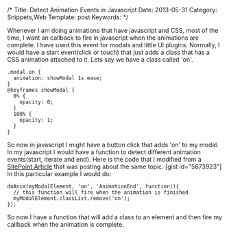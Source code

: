 /*
Title: Detect Animation Events in Javascript
Date: 2013-05-31
Category: Snippets,Web
Template: post
Keywords: 
*/

Whenever I am doing animations that have javascript and CSS, most of the
time, I want an callback to fire in javascript when the animations are
complete. I have used this event for modals and little UI plugins.
Normally, I would have a start event(click or touch) that just adds a
class that has a CSS animation attached to it. Lets say we have a class
called 'on'.

~~~~ {.prettyprint .lang-css title="Example modal animation class"}
.modal.on {
  animation: showModal 1s ease;
}
@keyframes showModal {
  0% {
    opacity: 0;
  }
  100% {
    opacity: 1;
  }
}
~~~~

So now in javascript I might have a button click that adds 'on' to my
modal. In my javascript I would have a function to detect different
animation events(start, iterate and end). Here is the code that I
modified from a [SitePoint
Article](http://www.sitepoint.com/css3-animation-javascript-event-handlers/ "Sitepoint")
that was posting about the same topic. [gist id="5673923"] In this
particular example I would do:

~~~~ {.prettyprint .lang-js title="Javascript for modal callback"}
doAnim(myModalElement, 'on', 'AnimationEnd', function(){
  // this function will fire when the animation is finished
  myModalElement.classList.remove('on');
});
~~~~

So now I have a function that will add a class to an element and then
fire my callback when the animation is complete.
